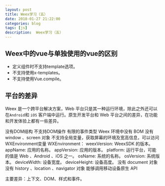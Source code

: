 ```yaml
---
layout: post
title: Weex学习（五）
date: 2018-01-27 21:22:00
categories: blog
tags: [js]
description:  Weex学习（五）
---
```


## Weex中的vue与单独使用的vue的区别

+ 定义组件时不支持template选项。
+ 不支持使用x-templates。
+ 不支持使用Vue.compile。

## 平台的差异

Weex 是一个跨平台解决方案，Web 平台只是其一种运行环境，除此之外还可以在`Android`和 `iOS` 客户端中运行。原生开发平台和 Web 平台之间的差异，在功能和开发体验上都有一些差异。

没有DOM结构
不支持DOM操作
有限的事件类型
Weex 环境中没有 BOM
没有 window 、screen 对象
    不支持全局变量，获取屏幕的环境及宽高信息，可以访问WXEnvironment变量
    WXEnvironment：
        weexVersion: WeexSDK 的版本。
        appName: 应用的名称。
        appVersion: 应用的版本。
        platform: 运行平台，可能的值是 Web 、Android 、iOS 之一。
        osName: 系统的名称。
        osVersion: 系统版本。
        deviceWidth: 设备宽度。
        deviceHeight: 设备高度。
没有 document 对象
没有 history 、location 、navigator 对象
能够调用移动设备原生 API

主要差异：上下文、DOM、样式和事件。

